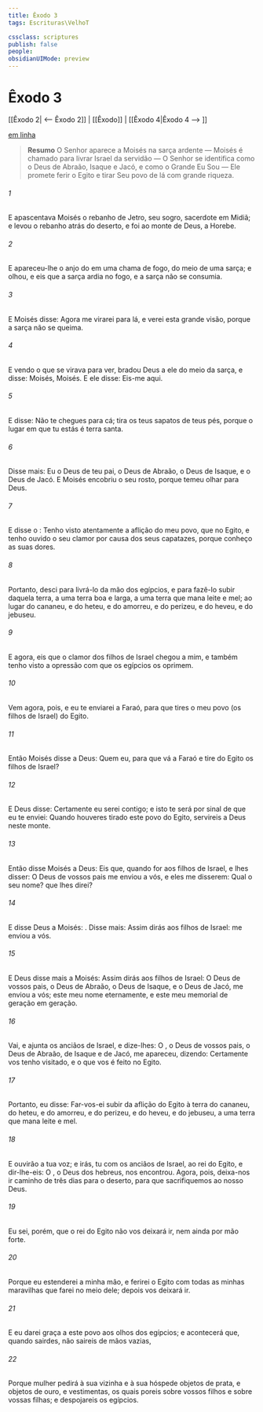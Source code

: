 ```yaml
---
title: Êxodo 3
tags: Escrituras\VelhoT

cssclass: scriptures
publish: false
people:
obsidianUIMode: preview
---
```


# Êxodo 3
[[Êxodo 2| <-- Êxodo 2]] | [[Êxodo]] | [[Êxodo 4|Êxodo 4 --> ]]

[em linha](https://churchofjesuschrist.org/study/scriptures/ot/ex/3?lang=por)

> __Resumo__
O Senhor aparece a Moisés na sarça ardente — Moisés é chamado para livrar Israel da servidão — O Senhor se identifica como o Deus de Abraão, Isaque e Jacó, e como o Grande Eu Sou — Ele promete ferir o Egito e tirar Seu povo de lá com grande riqueza.

###### 1 
E apascentava Moisés o rebanho de Jetro, seu sogro, sacerdote em Midiã; e levou o rebanho atrás do deserto, e foi ao monte de Deus, a Horebe.

###### 2 
E apareceu-lhe o anjo do  em uma chama de fogo, do meio de uma sarça; e olhou, e eis que a sarça ardia no fogo, e a sarça não se consumia.

###### 3 
E Moisés disse: Agora me virarei para lá, e verei esta grande visão, porque a sarça não se queima.

###### 4 
E vendo o  que se virava para ver, bradou Deus a ele do meio da sarça, e disse: Moisés, Moisés. E ele disse: Eis-me aqui.

###### 5 
E disse: Não te chegues para cá; tira os teus sapatos de teus pés, porque o lugar em que tu estás é terra santa.

###### 6 
Disse mais: Eu  o Deus de teu pai, o Deus de Abraão, o Deus de Isaque, e o Deus de Jacó. E Moisés encobriu o seu rosto, porque temeu olhar para Deus.

###### 7 
E disse o : Tenho visto atentamente a aflição do meu povo, que  no Egito, e tenho ouvido o seu clamor por causa dos seus capatazes, porque conheço as suas dores.

###### 8 
Portanto, desci para livrá-lo da mão dos egípcios, e para fazê-lo subir daquela terra, a uma terra boa e larga, a uma terra que mana leite e mel; ao lugar do cananeu, e do heteu, e do amorreu, e do perizeu, e do heveu, e do jebuseu.

###### 9 
E agora, eis que o clamor dos filhos de Israel chegou a mim, e também tenho visto a opressão com que os egípcios os oprimem.

###### 10 
Vem agora, pois, e eu te enviarei a Faraó, para que tires o meu povo (os filhos de Israel) do Egito.

###### 11 
Então Moisés disse a Deus: Quem  eu, para que vá a Faraó e tire do Egito os filhos de Israel?

###### 12 
E Deus disse: Certamente eu serei contigo; e isto te será por sinal de que eu te enviei: Quando houveres tirado este povo do Egito, servireis a Deus neste monte.

###### 13 
Então disse Moisés a Deus: Eis que, quando for aos filhos de Israel, e lhes disser: O Deus de vossos pais me enviou a vós, e eles me disserem: Qual  o seu nome? que lhes direi?

###### 14 
E disse Deus a Moisés: . Disse mais: Assim dirás aos filhos de Israel:  me enviou a vós.

###### 15 
E Deus disse mais a Moisés: Assim dirás aos filhos de Israel: O  Deus de vossos pais, o Deus de Abraão, o Deus de Isaque, e o Deus de Jacó, me enviou a vós; este  meu nome eternamente, e este  meu memorial de geração em geração.

###### 16 
Vai, e ajunta os anciãos de Israel, e dize-lhes: O , o Deus de vossos pais, o Deus de Abraão, de Isaque e de Jacó, me apareceu, dizendo: Certamente vos tenho visitado, e  o que vos é feito no Egito.

###### 17 
Portanto, eu disse: Far-vos-ei subir da aflição do Egito à terra do cananeu, do heteu, e do amorreu, e do perizeu, e do heveu, e do jebuseu, a uma terra que mana leite e mel.

###### 18 
E ouvirão a tua voz; e irás, tu com os anciãos de Israel, ao rei do Egito, e dir-lhe-eis: O , o Deus dos hebreus, nos encontrou. Agora, pois, deixa-nos ir caminho de três dias para o deserto, para que sacrifiquemos ao  nosso Deus.

###### 19 
Eu sei, porém, que o rei do Egito não vos deixará ir, nem ainda por mão forte.

###### 20 
Porque eu estenderei a minha mão, e ferirei o Egito com todas as minhas maravilhas que farei no meio dele; depois vos deixará ir.

###### 21 
E eu darei graça a este povo aos olhos dos egípcios; e acontecerá que, quando sairdes, não saireis de mãos vazias,

###### 22 
Porque  mulher pedirá à sua vizinha e à sua hóspede objetos de prata, e objetos de ouro, e vestimentas, os quais poreis sobre vossos filhos e sobre vossas filhas; e despojareis os egípcios.

